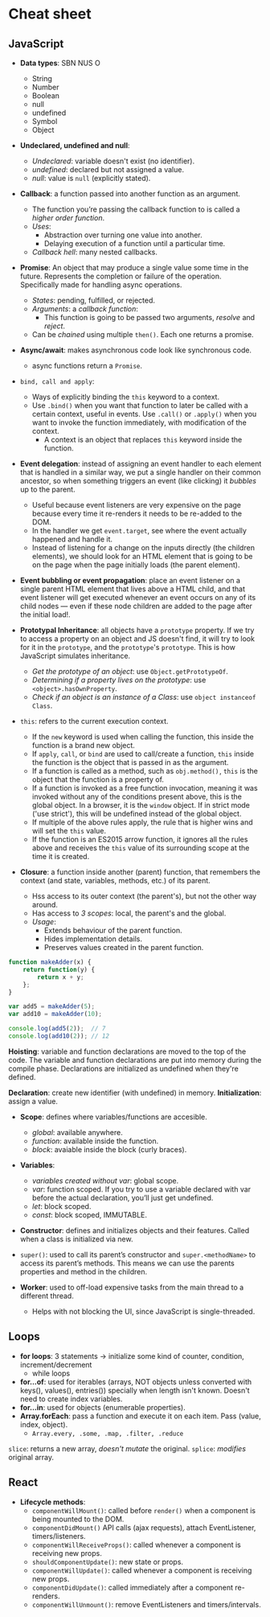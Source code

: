 # Cheat sheet

## JavaScript

* **Data types**: SBN NUS O
  * String
  * Number
  * Boolean
  * null
  * undefined
  * Symbol
  * Object

* **Undeclared, undefined and null**:
  * *Undeclared*: variable doesn't exist (no identifier).
  * *undefined*: declared but not assigned a value.
  * *null*: value is `null` (explicitly stated).

* **Callback**: a function passed into another function as an argument.
  * The function you’re passing the callback function to is called a *higher order function*.
  * *Uses*:
    * Abstraction over turning one value into another.
    * Delaying execution of a function until a particular time.
  * *Callback hell*: many nested callbacks.

* **Promise**: An object that may produce a single value some time in the future. Represents the completion or failure of the operation. Specifically made for handling async operations.
  * *States*: pending, fulfilled, or rejected.
  * *Arguments*: a *callback function*:
    * This function is going to be passed two arguments, *resolve* and *reject*.
  * Can be *chained* using multiple `then()`. Each one returns a promise.

* **Async/await**: makes asynchronous code look like synchronous code.
  * async functions return a `Promise`.

* `bind, call and apply`:
  * Ways of explicitly binding the `this` keyword to a context.
  * Use `.bind()` when you want that function to later be called with a certain context, useful in events. Use `.call()` or `.apply()` when you want to invoke the function immediately, with modification of the context.
    * A context is an object that replaces `this` keyword inside the function.

* **Event delegation**: instead of assigning an event handler to each element that is handled in a similar way, we put a single handler on their common ancestor, so when something triggers an event (like clicking) it *bubbles* up to the parent.
  * Useful because event listeners are very expensive on the page because every time it re-renders it needs to be re-added to the DOM.
  * In the handler we get `event.target`, see where the event actually happened and handle it.
  * Instead of listening for a change on the inputs directly (the children elements), we should look for an HTML element that is going to be on the page when the page initially loads (the parent element).
* **Event bubbling or event propagation**: place an event listener on a single parent HTML element that lives above a HTML child, and that event listener will get executed whenever an event occurs on any of its child nodes — even if these node children are added to the page after the initial load!.

* **Prototypal Inheritance**: all objects have a `prototype` property. If we try to access a property on an object and JS doesn't find, it will try to look for it in the `prototype`, and the `prototype`'s `prototype`. This is how JavaScript simulates inheritance.
  * *Get the prototype of an object*: use `Object.getPrototypeOf`.
  * *Determining if a property lives on the prototype*: use `<object>.hasOwnProperty`.
  * *Check if an object is an instance of a Class*: use `object instanceof Class`.

* `this`: refers to the current execution context.
  * If the `new` keyword is used when calling the function, this inside the function is a brand new object.
  * If `apply`, `call`, or `bind` are used to call/create a function, `this` inside the function is the object that is passed in as the argument.
  * If a function is called as a method, such as `obj.method()` , `this` is the object that the function is a property of.
  * If a function is invoked as a free function invocation, meaning it was invoked without any of the conditions present above, this is the global object. In a browser, it is the `window` object. If in strict mode ('use strict'), this will be undefined instead of the global object.
  * If multiple of the above rules apply, the rule that is higher wins and will set the `this` value.
  * If the function is an ES2015 arrow function, it ignores all the rules above and receives the `this` value of its surrounding scope at the time it is created.

* **Closure**: a function inside another (parent) function, that remembers the context (and state, variables, methods, etc.) of its parent.
  * Hss access to its outer context (the parent's), but not the other way around.
  * Has access to *3 scopes*: local, the parent's and the global.
  * *Usage*:
    * Extends behaviour of the parent function.
    * Hides implementation details.
    * Preserves values created in the parent function.

```javascript
function makeAdder(x) {
    return function(y) {
        return x + y;
    };
}

var add5 = makeAdder(5);
var add10 = makeAdder(10);

console.log(add5(2));  // 7
console.log(add10(2)); // 12
```

**Hoisting**: variable and function declarations are moved to the top of the code. The variable and function declarations are put into memory during the compile phase. Declarations are initialized as undefined when they're defined.

**Declaration**: create new identifier (with undefined) in memory.
**Initialization**: assign a value.

* **Scope**: defines where variables/functions are accesible.
  * *global*: available anywhere.
  * *function*: available inside the function.
  * *block*: avaiable inside the block (curly braces).

* **Variables**:
  * *variables created without var*: global scope.
  * *var*: function scoped. If you try to use a variable declared with var before the actual declaration, you’ll just get undefined.
  * *let*: block scoped.
  * *const*: block scoped, IMMUTABLE.

* **Constructor**: defines and initializes objects and their features. Called when a class is initialized via new.

* `super()`: used to call its parent’s constructor and `super.<methodName>` to access its parent’s methods. This means we can use the parents properties and method in the children.

* **Worker**: used to off-load expensive tasks from the main thread to a different thread.
  * Helps with not blocking the UI, since JavaScript is single-threaded.

## Loops

* **for loops**: 3 statements -> initialize some kind of counter, condition, increment/decrement
  * while loops
* **for...of**: used for iterables (arrays, NOT objects unless converted with keys(), values(), entries()) specially when length isn't known. Doesn't need to create index variables.
* **for...in**: used for objects (enumerable properties).
* **Array.forEach**: pass a function and execute it on each item. Pass (value, index, object).
  * `Array.every, .some, .map, .filter, .reduce`

`slice`: returns a new array, *doesn't mutate* the original.
`splice`: *modifies* original array.

## React

* **Lifecycle methods**:
  * `componentWillMount()`: called before `render()` when a component is being mounted to the DOM.
  * `componentDidMount()` API calls (ajax requests), attach EventListener, timers/listeners.
  * `componentWillReceiveProps()`: called whenever a component is receiving new props.
  * `shouldComponentUpdate()`: new state or props.
  * `componentWillUpdate()`: called whenever a component is receiving new props.
  * `componentDidUpdate()`: called immediately after a component re-renders.
  * `componentWillUnmount()`: remove EventListeners and timers/intervals.
